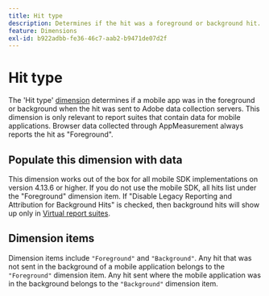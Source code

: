 ```yaml
---
title: Hit type
description: Determines if the hit was a foreground or background hit.
feature: Dimensions
exl-id: b922adbb-fe36-46c7-aab2-b9471de07d2f
---
```

# Hit type

The 'Hit type' [dimension](overview.md) determines if a mobile app was in the foreground or background when the hit was sent to Adobe data collection servers. This dimension is only relevant to report suites that contain data for mobile applications. Browser data collected through AppMeasurement always reports the hit as "Foreground".

## Populate this dimension with data

This dimension works out of the box for all mobile SDK implementations on version 4.13.6 or higher. If you do not use the mobile SDK, all hits list under the "Foreground" dimension item. If "Disable Legacy Reporting and Attribution for Background Hits" is checked, then background hits will show up only in [Virtual report suites](../vrs/vrs-mobile-visit-processing.md).

## Dimension items

Dimension items include `"Foreground"` and `"Background"`. Any hit that was not sent in the background of a mobile application belongs to the `"Foreground"` dimension item. Any hit sent where the mobile application was in the background belongs to the `"Background"` dimension item.
